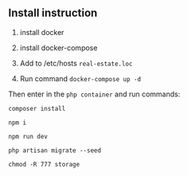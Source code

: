 ## Install instruction

1. install docker

2. install docker-compose

3. Add to /etc/hosts ``real-estate.loc``

4. Run command ``docker-compose up -d``

Then enter in the ``php container`` and run commands:

``composer install``

``npm i``

``npm run dev``

``php artisan migrate --seed``

``chmod -R 777 storage``
